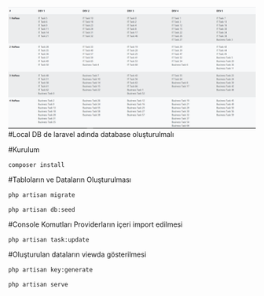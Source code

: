 ![alt text](https://github.com/aayseekaya/workCaseEnuygun/blob/main/public/todo.PNG?raw=true)
#Local DB de laravel adında database oluşturulmalı
 
#Kurulum
 
```
composer install
```
#Tabloların ve Dataların Oluşturulması

```
php artisan migrate
```
```
php artisan db:seed
```

#Console Komutları Providerların içeri import edilmesi

```
php artisan task:update
```

#Oluşturulan dataların viewda gösterilmesi
```
php artisan key:generate
```
```
php artisan serve
```
